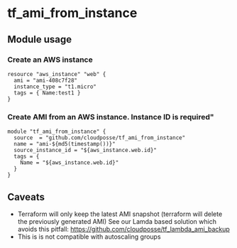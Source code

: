 # tf_ami_from_instance

## Module usage

### Create an AWS instance
```
resource "aws_instance" "web" {
  ami = "ami-408c7f28"
  instance_type = "t1.micro"
  tags = { Name:test1 }
}
```

### Create AMI from an AWS instance. Instance ID is required"
```
module "tf_ami_from_instance" {
  source  = "github.com/cloudposse/tf_ami_from_instance"
  name = "ami-${md5(timestamp())}"
  source_instance_id = "${aws_instance.web.id}"
  tags = {
    Name = "${aws_instance.web.id}"
  }
}
```

## Caveats
* Terraform will only keep the latest AMI snapshot (terraform will delete the previously generated AMI) See our Lamda based solution which avoids this pitfall: https://github.com/cloudposse/tf_lambda_ami_backup
* This is is not compatible with autoscaling groups
